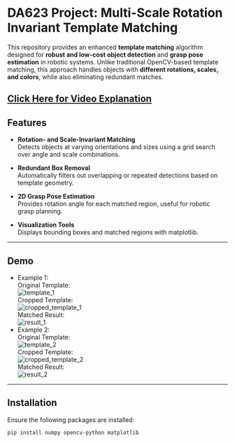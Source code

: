 # DA623 Project: Multi-Scale Rotation Invariant Template Matching

This repository provides an enhanced **template matching** algorithm designed for **robust and low-cost object detection** and **grasp pose estimation** in robotic systems. Unlike traditional OpenCV-based template matching, this approach handles objects with **different rotations, scales, and colors**, while also eliminating redundant matches.


[Click Here for Video Explanation](https://drive.google.com/drive/folders/1IfrwVOz90JldG-GKBVHhbAQr7a19jy_B)
---

## Features

- **Rotation- and Scale-Invariant Matching**  
  Detects objects at varying orientations and sizes using a grid search over angle and scale combinations.

- **Redundant Box Removal**  
  Automatically filters out overlapping or repeated detections based on template geometry.

- **2D Grasp Pose Estimation**  
  Provides rotation angle for each matched region, useful for robotic grasp planning.

- **Visualization Tools**  
  Displays bounding boxes and matched regions with matplotlib.

---

## Demo

- Example 1:
  <br/>
  Original Template:
  <br/>
  ![template_1](https://github.com/user-attachments/assets/b7f939e0-b7e7-4c27-b3ce-4b5880895fda)
  <br/>
  Cropped Template:
  <br/>
  ![cropped_template_1](https://github.com/user-attachments/assets/373d0c0e-134f-4d5e-9301-7e3d20eeb8d7)
  <br/>
  Matched Result:
  <br/>
  ![result_1](https://github.com/user-attachments/assets/d3c071c5-e4cb-4d62-bbd5-7cdd799e3b31)
  <br/>
- Example 2:
  <br/>
  Original Template:
  <br/>
  ![template_2](https://github.com/user-attachments/assets/090b87f7-b53e-4211-b40a-df889ffdc4d7)
  <br/>
  Cropped Template:
  <br/>
  ![cropped_template_2](https://github.com/user-attachments/assets/2d4cf4c9-9204-43ce-94e5-d84ff121f1d2)
  <br/>
  Matched Result:
  <br/>
  ![result_2](https://github.com/user-attachments/assets/a58db328-616b-40b2-be41-18c460020e38)
  <br/>


---

## Installation

Ensure the following packages are installed:

```bash
pip install numpy opencv-python matplotlib
